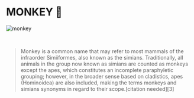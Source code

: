 # MONKEY 🐒

![monkey](https://images.unsplash.com/photo-1558669038-61057529a54a?auto=format&fit=crop&q=80&w=1470&ixlib=rb-4.0.3&ixid=M3wxMjA3fDB8MHxwaG90by1wYWdlfHx8fGVufDB8fHx8fA%3D%3D)

<br>

> Monkey is a common name that may refer to most mammals of the infraorder Simiiformes, also known as the simians. Traditionally, all animals in the group now known as simians are counted as monkeys except the apes, which constitutes an incomplete paraphyletic grouping; however, in the broader sense based on cladistics, apes (Hominoidea) are also included, making the terms monkeys and simians synonyms in regard to their scope.[citation needed][3]

